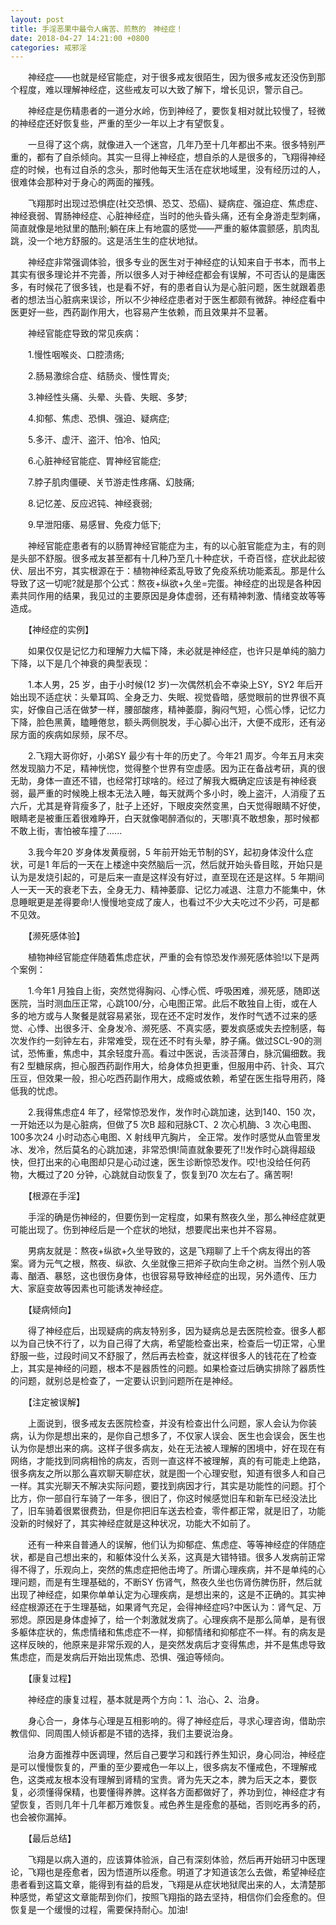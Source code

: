```yaml
---
layout: post
title: 手淫恶果中最令人痛苦、煎熬的　神经症！
date: 2018-04-27 14:21:00 +0800
categories: 戒邪淫
---
```


　　神经症——也就是经官能症，对于很多戒友很陌生，因为很多戒友还没伤到那个程度，难以理解神经症，这些戒友可以大致了解下，增长见识，警示自己。
　　神经症是伤精患者的一道分水岭，伤到神经了，要恢复相对就比较慢了，轻微的神经症还好恢复些，严重的至少一年以上才有望恢复。
　　一旦得了这个病，就像进入一个迷宫，几年乃至十几年都出不来。很多特别严重的，都有了自杀倾向。其实一旦得上神经症，想自杀的人是很多的，飞翔得神经症的时候，也有过自杀的念头，那时他每天生活在症状地域里，没有经历过的人，很难体会那种对于身心的两面的摧残。
　　飞翔那时出现过恐惧症(社交恐惧、恐艾、恐癌)、疑病症、强迫症、焦虑症、神经衰弱、胃肠神经症、心脏神经症，当时的他头昏头痛，还有全身游走型刺痛，简直就像是地狱里的酷刑;躺在床上有地震的感觉——严重的躯体震颤感，肌肉乱跳，没一个地方舒服的。这是活生生的症状地狱。
　　神经症非常强调体验，很多专业的医生对于神经症的认知来自于书本，而书上其实有很多理论并不完善，所以很多人对于神经症都会有误解，不可否认的是庸医多，有时候花了很多钱，也是看不好，有的患者自认为是心脏问题，医生就跟着患者的想法当心脏病来误诊，所以不少神经症患者对于医生都颇有微辞。神经症看中医更好一些，西药副作用大，也容易产生依赖，而且效果并不显著。
　　神经官能症导致的常见疾病：
　　1.慢性咽喉炎、口腔溃疡;
　　2.肠易激综合症、结肠炎、慢性胃炎;
　　3.神经性头痛、头晕、头昏、失眠、多梦;
　　4.抑郁、焦虑、恐惧、强迫、疑病症;
　　5.多汗、虚汗、盗汗、怕冷、怕风;
　　6.心脏神经官能症、胃神经官能症;
　　7.脖子肌肉僵硬、关节游走性疼痛、幻肢痛;
　　8.记忆差、反应迟钝、神经衰弱;
　　9.早泄阳痿、易感冒、免疫力低下;
　　神经官能症患者有的以肠胃神经官能症为主，有的以心脏官能症为主，有的则是头部不舒服。很多戒友甚至都有十几种乃至几十种症状，千奇百怪，症状此起彼伏、层出不穷，其实根源在于：植物神经紊乱导致了免疫系统功能紊乱。那是什么导致了这一切呢?就是那个公式：熬夜+纵欲+久坐=完蛋。神经症的出现是各种因素共同作用的结果，我见过的主要原因是身体虚弱，还有精神刺激、情绪变故等等造成。
　　【神经症的实例】
　　如果仅仅是记忆力和理解力大幅下降，未必就是神经症，也许只是单纯的脑力下降，以下是几个神衰的典型表现：
　　1.本人男，25 岁，由于小时候(12 岁)一次偶然机会不幸染上SY，SY2 年后开始出现不适症状：头晕耳鸣、全身乏力、失眠、视觉昏暗，感觉眼前的世界很不真实，好像自己活在做梦一样，腰部酸疼，精神萎靡，胸闷气短，心慌心悸，记忆力下降，脸色黑黄，瞌睡倦怠，额头两侧脱发，手心脚心出汗，大便不成形，还有泌尿方面的疾病如尿频，尿不尽。
　　2.飞翔大哥你好，小弟SY 最少有十年的历史了。今年21 周岁。今年五月末突然发现脑力不足，精神恍惚，觉得整个世界有空虚感。因为正在备战考研，真的很无助，身体一直还不错，也经常打球啥的。经过了解我大概确定应该是有神经衰弱，最严重的时候晚上根本无法入睡，每天就两个多小时，晚上盗汗，人消瘦了五六斤，尤其是脊背瘦多了，肚子上还好，下眼皮突然变黑，白天觉得眼睛不好使，眼睛老是被重压着很难睁开，白天就像喝醉酒似的，天哪!真不敢想象，那时候都不敢上街，害怕被车撞了......
　　3.我今年20 岁身体发黄瘦弱，5 年前开始无节制的SY，起初身体没什么症状，可是1 年后的一天在上楼途中突然脑后一沉，然后就开始头昏目眩，开始只是认为是发烧引起的，可是后来一直是这样没有好过，直至现在还是这样。5 年期间人一天一天的衰老下去，全身无力、精神萎靡、记忆力减退、注意力不能集中，休息睡眠更是差得要命!人慢慢地变成了废人，也看过不少大夫吃过不少药，可是都不见效。
　　【濒死感体验】
　　植物神经官能症伴随着焦虑症状，严重的会有惊恐发作濒死感体验!以下是两个案例：
　　1.今年1 月独自上街，突然觉得胸闷、心悸心慌、呼吸困难，濒死感，随即送医院，当时测血压正常，心跳100/分，心电图正常。此后不敢独自上街，或在人多的地方或与人聚餐是就容易紧张，现在还不定时发作，发作时气透不过来的感觉、心悸、出很多汗、全身发冷、濒死感、不真实感，要发疯感或失去控制感，每次发作约一刻钟左右，非常难受，现在还不时有头晕，脖子痛。做过SCL-90的测试，恐怖重，焦虑中，其余轻度升高。看过中医说，舌淡苔薄白，脉沉偏细数。我有2 型糖尿病，担心服西药副作用大，给身体负担更重，但服用中药、针灸、耳穴压豆，但效果一般，担心吃西药副作用大，成瘾或依赖，希望在医生指导用药，降低我的忧虑。
　　2.我得焦虑症4 年了，经常惊恐发作，发作时心跳加速，达到140、150 次，一开始还以为是心脏病，但做了5 次B 超和冠脉CT、2 次心机酶、3 次心电图、100多次24 小时动态心电图、X 射线甲亢胸片， 全正常。发作时感觉从血管里发冰、发冷，然后莫名的心跳加速，非常恐惧!简直就象要死了!!发作时心跳得超级快，但打出来的心电图却只是心动过速，医生诊断惊恐发作。哎!也没给任何药物，大概过了20 分钟，心跳就自动恢复了，恢复到70 次左右了。痛苦啊!
　　【根源在手淫】
　　手淫的确是伤神经的，但要伤到一定程度，如果有熬夜久坐，那么神经症就更可能出现了。伤到神经后是一个症状的地狱，想要爬出来也并不容易。
　　男病友就是：熬夜+纵欲+久坐导致的，这是飞翔聊了上千个病友得出的答案。肾为元气之根，熬夜、纵欲、久坐就像三把斧子砍向生命之树。当然个别人吸毒、酗酒、暴怒，这也很伤身体，也很容易导致神经症的出现，另外遗传、压力大、家庭变故等因素也可能诱发神经症。
　　【疑病倾向】
　　得了神经症后，出现疑病的病友特别多，因为疑病总是去医院检查。很多人都以为自己快不行了，以为自己得了大病，希望能检查出来，检查后一切正常，心里舒服一些，过段时间又不舒服了，然后再去检查，就这样很多人的钱花在了检查上，其实是神经的问题，根本不是器质性的问题。如果检查过后确实排除了器质性的问题，就别总是检查了，一定要认识到问题所在是神经。
　　【注定被误解】
　　上面说到，很多戒友去医院检查，并没有检查出什么问题，家人会认为你装病，认为你是想出来的，是你自己想多了，不仅家人误会、医生也会误会，医生也认为你是想出来的病。这样子很多病友，处在无法被人理解的困境中，好在现在有网络，才能找到同病相怜的病友，否则一直这样不被理解，真的有可能走上绝路，很多病友之所以那么喜欢聊天聊症状，就是图一个心理安慰，知道有很多人和自己一样。其实光聊天不解决实际问题，要找到病因才行，其实是功能性的问题。打个比方，你一部自行车骑了一年多，很旧了，你这时候感觉旧车和新车已经没法比了，旧车骑着很累很费劲，但是你把旧车送去检查，零件都正常，就是旧了，功能没新的时候好了，其实神经症就是这种状况，功能大不如前了。
　　还有一种来自普通人的误解，他们认为抑郁症、焦虑症、等等神经症的伴随症状，都是自己想出来的，和躯体没什么关系，这真是大错特错。很多人发病前正常得不得了，乐观向上，突然的焦虑症把他击垮了。所谓心理疾病，并不是单纯的心理问题，而是有生理基础的，不断SY 伤肾气，熬夜久坐也伤肾伤脾伤肝，然后就出现了神经症，如果你单单认定为心理疾病，是想出来的，这是不正确的。其实神经症根源还在于生理基础，如果肾气充足，会得神经症吗?中医认为：肾气足、万邪熄。原因是身体虚掉了，给一个刺激就发病了。心理疾病不是那么简单，是有很多躯体症状的，焦虑情绪和焦虑症不一样，抑郁情绪和抑郁症不一样。有的病友是这样反映的，他原来是非常乐观的人，是突然发病后才变得焦虑，并不是焦虑导致焦虑症，而是发病后开始出现焦虑、恐惧、强迫等倾向。
　　【康复过程】
　　神经症的康复过程，基本就是两个方向：1、治心、2、治身。
　　身心合一，身体与心理是互相影响的。得了神经症后，寻求心理咨询，借助宗教信仰、同周围人倾诉都是不错的选择，我们主要说治身。
　　治身方面推荐中医调理，然后自己要学习和践行养生知识，身心同治，神经症是可以慢慢恢复的，严重的至少要戒色一年以上，很多病友不懂戒色，不理解戒色，这类戒友根本没有理解到肾精的宝贵。肾为先天之本，脾为后天之本，要恢复，必须懂得保精，也要懂得养脾。这样各方面都做好了，养功到位，神经症才有望恢复，否则几年十几年都万难恢复。戒色养生是痊愈的基础，否则吃再多的药，也会被你漏掉。
　　【最后总结】
　　飞翔是以病入道的，应该算体验派，自己有深刻体验，然后再开始研习中医理论，飞翔也是痊愈者，因为悟道所以痊愈。明道了才知道该怎么去做，希望神经症患者看到这篇文章，能得到有益的启发，飞翔是从症状地狱爬出来的人，太清楚那种感觉，希望这文章能帮到你们，按照飞翔指的路去坚持，相信你们会痊愈的。但恢复是一个缓慢的过程，需要保持耐心。加油!